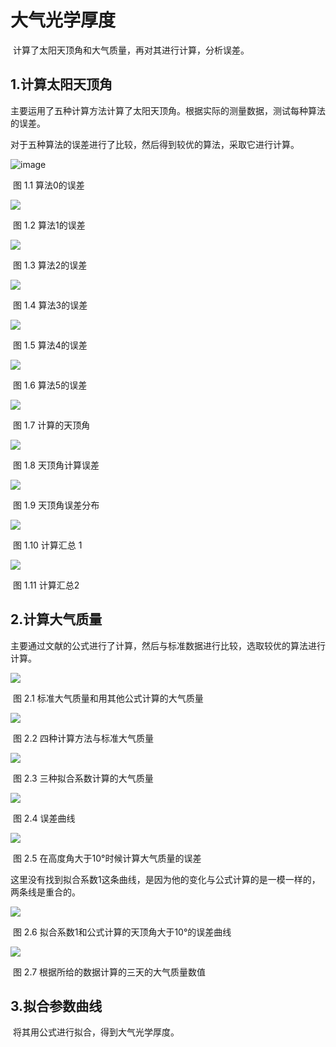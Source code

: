 # 大气光学厚度
​	计算了太阳天顶角和大气质量，再对其进行计算，分析误差。

## 1.计算太阳天顶角

​	主要运用了五种计算方法计算了太阳天顶角。根据实际的测量数据，测试每种算法的误差。

对于五种算法的误差进行了比较，然后得到较优的算法，采取它进行计算。

![image](https://github.com/dushenda/JOB/blob/master/img/huang.bmp)

​										图 1.1  算法0的误差

![](https://github.com/dushenda/JOB/blob/master/img/第一种算法.bmp)

​										图 1.2  算法1的误差

![](https://github.com/dushenda/JOB/blob/master/img/第二种算法.bmp)

​										图 1.3  算法2的误差

![](https://github.com/dushenda/JOB/blob/master/img/第三种算法.bmp)

​										图 1.4  算法3的误差

![](https://github.com/dushenda/JOB/blob/master/img/第四种算法.bmp)

​										图 1.5  算法4的误差

![](https://github.com/dushenda/JOB/blob/master/img/第五种算法.bmp)

​										图 1.6  算法5的误差

![](https://github.com/dushenda/JOB/blob/master/img/算法5_8月7日角度值.bmp)

​										图 1.7  计算的天顶角

![](https://github.com/dushenda/JOB/blob/master/img/算法5_8月7日误差散点.bmp)

​											图 1.8  天顶角计算误差

![](https://github.com/dushenda/JOB/blob/master/img/算法5_8月7日分布图.bmp)

​										图 1.9  天顶角误差分布

![](https://github.com/dushenda/JOB/blob/master/img/算法1~算法4.bmp)

​											图 1.10  计算汇总 1

![](https://github.com/dushenda/JOB/blob/master/img/算法0和算法5.bmp)

​											图 1.11  计算汇总2





## 2.计算大气质量

​	主要通过文献的公式进行了计算，然后与标准数据进行比较，选取较优的算法进行计算。

![](https://github.com/dushenda/JOB/blob/master/img/几种方法计算的大气质量.bmp)

​							      图 2.1  标准大气质量和用其他公式计算的大气质量

![](https://github.com/dushenda/JOB/blob/master/img/几种方法计算的大气质量.bmp)

​									图 2.2  四种计算方法与标准大气质量

![](https://github.com/dushenda/JOB/blob/master/img/三种计算方法计算的值.bmp)

​									图 2.3  三种拟合系数计算的大气质量

![](https://github.com/dushenda/JOB/blob/master/img/几种方法计算的大气质量的误差值.bmp)

​											图 2.4  误差曲线

![](https://github.com/dushenda/JOB/blob/master/img/高度角大于10°的大气质量误差.bmp)

​							图 2.5  在高度角大于10°时候计算大气质量的误差

​	这里没有找到拟合系数1这条曲线，是因为他的变化与公式计算的是一模一样的，两条线是重合的。

![](https://github.com/dushenda/JOB/blob/master/img/找拟合系数1这条线.bmp)

​						图 2.6  拟合系数1和公式计算的天顶角大于10°的误差曲线

![](https://github.com/dushenda/JOB/blob/master/img/8月6号到8号计算的大气质量值.bmp)

​       							图 2.7  根据所给的数据计算的三天的大气质量数值

## 3.拟合参数曲线

​	将其用公式进行拟合，得到大气光学厚度。
